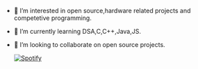 
- 👀 I’m interested in open source,hardware related projects and competetive programming.
- 🌱 I’m currently learning DSA,C,C++,Java,JS.
- 💞️ I’m looking to collaborate on open source projects.

  [![Spotify](https://spotify-red-xi.vercel.app/api/spotify)](https://open.spotify.com/user/31uofmhmaihk3wnu6bdsquiliei4)
<!---
MostlyKIGuess/MostlyKIGuess is a ✨ special ✨ repository because its `README.md` (this file) appears on your GitHub profile.
You can click the Preview link to take a look at your changes.
--->
